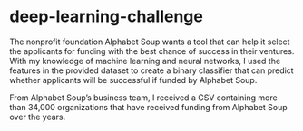 # deep-learning-challenge
The nonprofit foundation Alphabet Soup wants a tool that can help it select the applicants for funding with the best chance of success in their ventures. With my knowledge of machine learning and neural networks, I used the features in the provided dataset to create a binary classifier that can predict whether applicants will be successful if funded by Alphabet Soup.

From Alphabet Soup’s business team, I received a CSV containing more than 34,000 organizations that have received funding from Alphabet Soup over the years.
